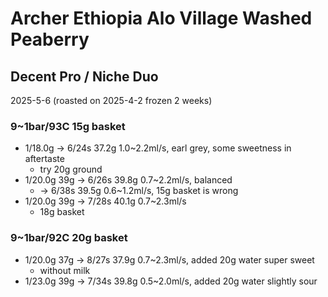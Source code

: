 # Archer Ethiopia Alo Village Washed Peaberry

## Decent Pro / Niche Duo

2025-5-6 (roasted on 2025-4-2 frozen 2 weeks)

### 9~1bar/93C 15g basket

- 1/18.0g -> 6/24s 37.2g 1.0\~2.2ml/s, earl grey, some sweetness in aftertaste 
  - try 20g ground
- 1/20.0g 39g -> 6/26s 39.8g 0.7\~2.2ml/s, balanced
  - -> 6/38s 39.5g 0.6\~1.2ml/s, 15g basket is wrong
- 1/20.0g 39g -> 7/28s 40.1g 0.7\~2.3ml/s
  - 18g basket

### 9~1bar/92C 20g basket

- 1/20.0g 37g -> 8/27s 37.9g 0.7\~2.3ml/s, added 20g water super sweet
  - without milk
- 1/23.0g 39g -> 7/34s 39.8g 0.5\~2.0ml/s, added 20g water slightly sour
